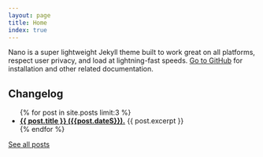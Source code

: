 ```yaml
---
layout: page
title: Home
index: true
---
```


Nano is a super lightweight Jekyll theme built to work great on all platforms, respect user privacy, and load at lightning-fast speeds. [Go to GitHub](https://github.com/doamatto/nano) for installation and other related documentation.

## Changelog
<ul>
    {% for post in site.posts limit:3 %}
        <li>
          <a class="news-text" href="{{ post.url }}"><b>{{ post.title }} ({{post.dateS}}).</b></a> {{ post.excerpt }}
        </li>
    {% endfor %}
</ul>

[See all posts](/newsroom)